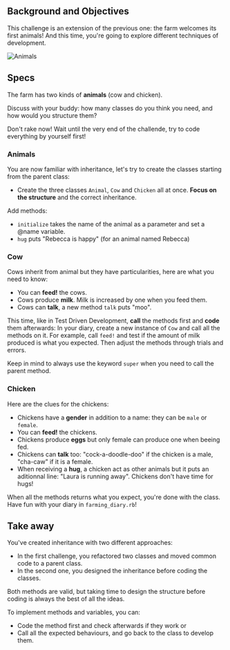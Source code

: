 ## Background and Objectives

This challenge is an extension of the previous one: the farm welcomes its first animals!
And this time, you're going to explore different techniques of development.

![Animals](https://raw.githubusercontent.com/lewagon/fullstack-images/master/ruby/farming-diary/animals.svg?sanitize=true)


## Specs
The farm has two kinds of **animals** (cow and chicken).

Discuss with your buddy: how many classes do you think you need, and how would you structure them? 

Don't rake now! Wait until the very end of the challende, try to code everything by yourself first!


### Animals
You are now familiar with inheritance, let's try to create the classes starting from the parent class:

  - Create the three classes `Animal`, `Cow` and `Chicken` all at once. **Focus on the structure** and the correct inheritance.

Add methods:
  - `initialize` takes the name of the animal as a parameter and set a @name variable.
  - `hug` puts "Rebecca is happy" (for an animal named Rebecca)


### Cow
Cows inherit from animal but they have particularities, here are what you need to know:

  - You can **feed!** the cows.
  - Cows produce **milk**. Milk is increased by one when you feed them.
  - Cows can **talk**, a new method `talk` puts "moo".

This time, like in Test Driven Development, **call** the methods first and **code** them afterwards:
In your diary, create a new instance of `Cow` and call all the methods on it. For example, call `feed!` and test if the amount of milk produced is what you expected. Then adjust the methods through trials and errors.

Keep in mind to always use the keyword `super` when you need to call the parent method.


### Chicken

Here are the clues for the chickens:

  - Chickens have a **gender** in addition to a name: they can be `male` or `female`.
  - You can **feed!** the chickens.
  - Chickens produce **eggs** but only female can produce one when beeing fed.
  - Chickens can **talk** too: "cock-a-doodle-doo" if the chicken is a male, "cha-caw" if it is a female.
  - When receiving a **hug**, a chicken act as other animals but it puts an aditionnal line: "Laura is running away". Chickens don't have time for hugs!

When all the methods returns what you expect, you're done with the class. Have fun with your diary in `farming_diary.rb`!


## Take away

You've created inheritance with two different approaches:
- In the first challenge, you refactored two classes and moved common code to a parent class.
- In the second one, you designed the inheritance before coding the classes.

Both methods are valid, but taking time to design the structure before coding is always the best of all the ideas.

To implement methods and variables, you can:
- Code the method first and check afterwards if they work
or
- Call all the expected behaviours, and go back to the class to develop them.

